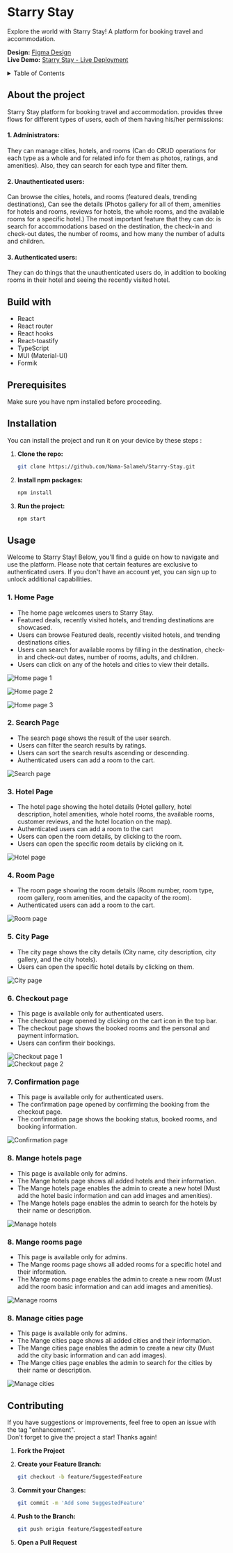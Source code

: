 # Starry Stay

Explore the world with Starry Stay! A platform for booking travel and accommodation.

**Design:** [Figma Design](https://www.figma.com/proto/L7CXtGogw7r7TSYQa1wjCf/Starry-Stay--Travel-and-accomodation-booking?type=design&node-id=50-1561&t=a9EV51jtzCO6IUBw-1&scaling=scale-down&page-id=0%3A1&starting-point-node-id=50%3A1561&show-proto-sidebar=1)  
**Live Demo:** [Starry Stay - Live Deployment]( )

<details>
  <summary>Table of Contents</summary>
  <ol>
    <li><a href="#about-the-project">About The Project</a></li>
    <li><a href="#built-with">Built With</a></li>
    <li><a href="#prerequisites">Prerequisites</a></li>
    <li><a href="#installation">Installation</a></li>
    <li><a href="#usage">Usage</a></li>
    <li><a href="#contributing">Contributing</a></li>
  </ol>
</details>

## About the project

Starry Stay platform for booking travel and accommodation. provides three flows for different types of users, each of them having his/her permissions:

#### 1. Administrators:

They can manage cities, hotels, and rooms (Can do CRUD operations for each type as a whole and for related info for them as photos, ratings, and amenities). Also, they can search for each type and filter them.

#### 2. Unauthenticated users:

Can browse the cities, hotels, and rooms (featured deals, trending destinations), Can see the details (Photos gallery for all of them, amenities for hotels and rooms, reviews for hotels, the whole rooms, and the available rooms for a specific hotel.) The most important feature that they can do: is search for accommodations based on the destination, the check-in and check-out dates, the number of rooms, and how many the number of adults and children.

#### 3. Authenticated users:

They can do things that the unauthenticated users do, in addition to booking rooms in their hotel and seeing the recently visited hotel.

## Build with

- React
- React router
- React hooks
- React-toastify
- TypeScript
- MUI (Material-UI)
- Formik

## Prerequisites

Make sure you have npm installed before proceeding.

## Installation

You can install the project and run it on your device by these steps :

1. **Clone the repo:**

   ```sh
   git clone https://github.com/Nama-Salameh/Starry-Stay.git
   ```

2. **Install npm packages:**

   ```sh
   npm install
   ```

3. **Run the project:**

   ```sh
   npm start
   ```


## Usage

Welcome to Starry Stay! Below, you'll find a guide on how to navigate and use the platform. Please note that certain features are exclusive to authenticated users. If you don't have an account yet, you can sign up to unlock additional capabilities.

### 1. Home Page

- The home page welcomes users to Starry Stay.
- Featured deals, recently visited hotels, and trending destinations are showcased.
- Users can browse Featured deals, recently visited hotels, and trending destinations cities.
- Users can search for available rooms by filling in the destination, check-in and check-out dates, number of rooms, adults, and children.
- Users can click on any of the hotels and cities to view their details.  

![Home page 1](https://github.com/Nama-Salameh/Starry-Stay/assets/92352860/59e4626d-8d24-46d6-934e-c463594702be)  

![Home page 2](https://github.com/Nama-Salameh/Starry-Stay/assets/92352860/6e9a8c7e-5181-4da3-8ff8-1bfc6bb483c2)  

![Home page 3](https://github.com/Nama-Salameh/Starry-Stay/assets/92352860/56cbdb29-ad90-4c8b-b0d7-228999eb906b)  


### 2. Search Page

- The search page shows the result of the user search.
- Users can filter the search results by ratings.
- Users can sort the search results ascending or descending.
- Authenticated users can add a room to the cart.  
    
![Search page](https://github.com/Nama-Salameh/Starry-Stay/assets/92352860/db9356c1-ad87-4c9d-aefc-5786d337e2e1)


### 3. Hotel Page

- The hotel page showing the hotel details (Hotel gallery, hotel description, hotel amenities, whole hotel rooms, the available rooms, customer reviews, and the hotel location on the map).
- Authenticated users can add a room to the cart
- Users can open the room details, by clicking to the room.
- Users can open the specific room details by clicking on it.  

![Hotel page](https://github.com/Nama-Salameh/Starry-Stay/assets/92352860/99c1cfd5-e98c-492d-be6f-e0024b9d5f84)


### 4. Room Page

- The room page showing the room details (Room number, room type, room gallery, room amenities, and the capacity of the room).
- Authenticated users can add a room to the cart.  

![Room page](https://github.com/Nama-Salameh/Starry-Stay/assets/92352860/deb240ba-5c6b-4329-9f29-b2329827a324)


### 5. City Page

- The city page shows the city details (City name, city description, city gallery, and the city hotels).
- Users can open the specific hotel details by clicking on them.  

![City page](https://github.com/Nama-Salameh/Starry-Stay/assets/92352860/26e42841-3c33-491a-8a6c-a443d7fa5e89)


### 6. Checkout page

- This page is available only for authenticated users.
- The checkout page opened by clicking on the cart icon in the top bar.
- The checkout page shows the booked rooms and the personal and payment information.
- Users can confirm their bookings.  

![Checkout page 1](https://github.com/Nama-Salameh/Starry-Stay/assets/92352860/50387bcb-31f3-498c-9efc-927da032344a)  
![Checkout page 2](https://github.com/Nama-Salameh/Starry-Stay/assets/92352860/5ff240c5-0c15-41ea-9402-41e5d854145d)


### 7. Confirmation page

- This page is available only for authenticated users.
- The confirmation page opened by confirming the booking from the checkout page.
- The confirmation page shows the booking status, booked rooms, and booking information.  

![Confirmation page](https://github.com/Nama-Salameh/Starry-Stay/assets/92352860/0a486fdb-37a9-4ba6-9447-6fbe449719da)


### 8. Mange hotels page

- This page is available only for admins.
- The Mange hotels page shows all added hotels and their information.
- The Mange hotels page enables the admin to create a new hotel (Must add the hotel basic information and can add images and amenities).
- The Mange hotels page enables the admin to search for the hotels by their name or description.
  
![Manage hotels](https://github.com/Nama-Salameh/Starry-Stay/assets/92352860/02f0709a-7512-4ed9-b510-df87f3eb3c38)  

### 8. Mange rooms page

- This page is available only for admins.
- The Mange rooms page shows all added rooms for a specific hotel and their information.
- The Mange rooms page enables the admin to create a new room (Must add the room basic information and can add images and amenities).  

![Manage rooms](https://github.com/Nama-Salameh/Starry-Stay/assets/92352860/26f57413-6c3b-4ff7-8fea-ca3abf316a37)  


### 8. Manage cities page

- This page is available only for admins.
- The Mange cities page shows all added cities and their information.
- The Mange cities page enables the admin to create a new city (Must add the city basic information and can add images).
- The Mange cities page enables the admin to search for the cities by their name or description.  

![Manage cities](https://github.com/Nama-Salameh/Starry-Stay/assets/92352860/0a764bd0-4d5b-460c-9187-60ca15b535c9)  


## Contributing

If you have suggestions or improvements, feel free to open an issue with the tag "enhancement".  
Don't forget to give the project a star! Thanks again!

1. **Fork the Project**
2. **Create your Feature Branch:**

   ```sh
   git checkout -b feature/SuggestedFeature
   ```

3. **Commit your Changes:**

   ```sh
   git commit -m 'Add some SuggestedFeature'
   ```

4. **Push to the Branch:**

   ```sh
   git push origin feature/SuggestedFeature
   ```

5. **Open a Pull Request**
